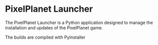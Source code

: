 # PixelPlanet Launcher

The PixelPlanet Launcher is a Python application designed to manage the installation and updates of the PixelPlanet game.

The builds are compiled with PyInstaller